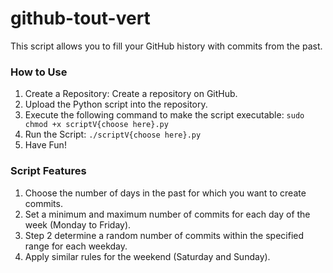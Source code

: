 # github-tout-vert

This script allows you to fill your GitHub history with commits from the past.

### How to Use
1. Create a Repository: Create a repository on GitHub.
2. Upload the Python script into the repository.
3. Execute the following command to make the script executable: ```sudo chmod +x scriptV{choose here}.py```
4. Run the Script: ```./scriptV{choose here}.py```
5. Have Fun!

### Script Features

1. Choose the number of days in the past for which you want to create commits.
2. Set a minimum and maximum number of commits for each day of the week (Monday to Friday).
3. Step 2 determine a random number of commits within the specified range for each weekday.
4. Apply similar rules for the weekend (Saturday and Sunday).
